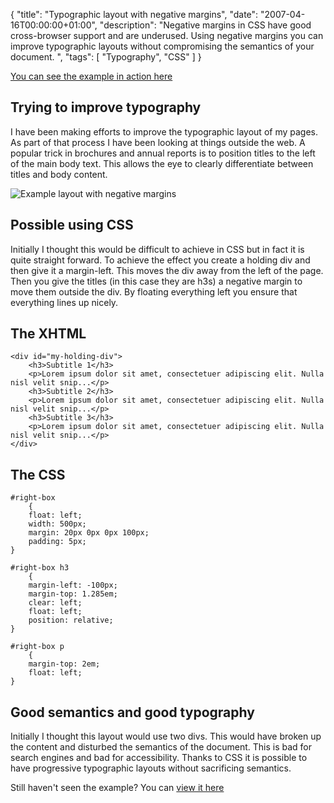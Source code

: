 {
  "title": "Typographic layout with negative margins",
  "date": "2007-04-16T00:00:00+01:00",
  "description": "Negative margins in CSS have good cross-browser support and are underused. Using negative margins you can improve typographic layouts without compromising the semantics of your document. ",
  "tags": [
    "Typography",
    "CSS"
  ]
}

[You can see the example in action here][1]

## Trying to improve typography

I have been making efforts to improve the typographic layout of my pages. As part of that process I have been looking at things outside the web. A popular trick in brochures and annual reports is to position titles to the left of the main body text. This allows the eye to clearly differentiate between titles and body content.

![Example layout with negative margins][2] 
## Possible using CSS

Initially I thought this would be difficult to achieve in CSS but in fact it is quite straight forward. To achieve the effect you create a holding div and then give it a margin-left. This moves the div away from the left of the page. Then you give the titles (in this case they are h3s) a negative margin to move them outside the div. By floating everything left you ensure that everything lines up nicely. 

## The XHTML 

    <div id="my-holding-div">
        <h3>Subtitle 1</h3>
        <p>Lorem ipsum dolor sit amet, consectetuer adipiscing elit. Nulla nisl velit snip...</p>
        <h3>Subtitle 2</h3>
        <p>Lorem ipsum dolor sit amet, consectetuer adipiscing elit. Nulla nisl velit snip...</p>
        <h3>Subtitle 3</h3>
        <p>Lorem ipsum dolor sit amet, consectetuer adipiscing elit. Nulla nisl velit snip...</p>
    </div>

## The CSS 

    #right-box
        {
        float: left;
        width: 500px;    
        margin: 20px 0px 0px 100px;
        padding: 5px;
    }

    #right-box h3
        {
        margin-left: -100px;
        margin-top: 1.285em;
        clear: left;
        float: left;
        position: relative;    
    }

    #right-box p
        {
        margin-top: 2em;
        float: left;
    } 

## Good semantics and good typography

Initially I thought this layout would use two divs. This would have broken up the content and disturbed the semantics of the document. This is bad for search engines and bad for accessibility. Thanks to CSS it is possible to have progressive typographic layouts without sacrificing semantics.

Still haven't seen the example? You can [view it here][1]

 [1]: /examples/negative-margins-typography
 [2]: /images/articles/layout.png 
